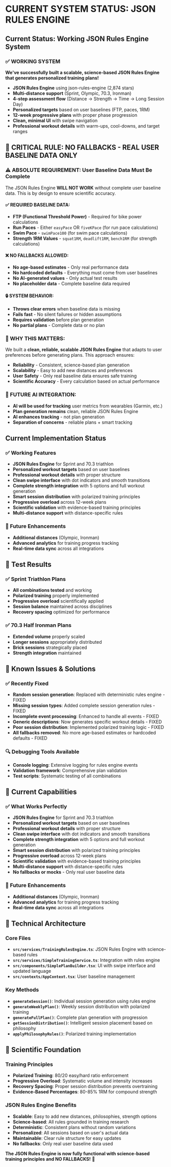 # CURRENT SYSTEM STATUS: JSON RULES ENGINE

## Current Status: Working JSON Rules Engine System

### ✅ WORKING SYSTEM
**We've successfully built a scalable, science-based JSON Rules Engine that generates personalized training plans!**

- **JSON Rules Engine** using json-rules-engine (2,874 stars)
- **Multi-distance support** (Sprint, Olympic, 70.3, Ironman)
- **4-step assessment flow** (Distance → Strength → Time → Long Session Day)
- **Personalized targets** based on user baselines (FTP, paces, 1RM)
- **12-week progressive plans** with proper phase progression
- **Clean, minimal UI** with swipe navigation
- **Professional workout details** with warm-ups, cool-downs, and target ranges

## 🚨 CRITICAL RULE: NO FALLBACKS - REAL USER BASELINE DATA ONLY

### **⚠️ ABSOLUTE REQUIREMENT: User Baseline Data Must Be Complete**
The JSON Rules Engine **WILL NOT WORK** without complete user baseline data. This is by design to ensure scientific accuracy.

#### **✅ REQUIRED BASELINE DATA:**
- **FTP (Functional Threshold Power)** - Required for bike power calculations
- **Run Paces** - Either `easyPace` OR `fiveKPace` (for run pace calculations)
- **Swim Pace** - `swimPace100` (for swim pace calculations)
- **Strength 1RM Values** - `squat1RM`, `deadlift1RM`, `bench1RM` (for strength calculations)

#### **❌ NO FALLBACKS ALLOWED:**
- **No age-based estimates** - Only real performance data
- **No hardcoded defaults** - Everything must come from user baselines
- **No AI-generated values** - Only actual test results
- **No placeholder data** - Complete baseline data required

#### **🔒 SYSTEM BEHAVIOR:**
- **Throws clear errors** when baseline data is missing
- **Fails fast** - No silent failures or hidden assumptions
- **Requires validation** before plan generation
- **No partial plans** - Complete data or no plan

### **🎯 WHY THIS MATTERS:**
We built a **clean, reliable, scalable JSON Rules Engine** that adapts to user preferences before generating plans. This approach ensures:
- **Reliability** - Consistent, science-based plan generation
- **Scalability** - Easy to add new distances and preferences
- **User Safety** - Only real baseline data ensures safe training
- **Scientific Accuracy** - Every calculation based on actual performance

### **🔧 FUTURE AI INTEGRATION:**
- **AI will be used for tracking** user metrics from wearables (Garmin, etc.)
- **Plan generation remains** clean, reliable JSON Rules Engine
- **AI enhances tracking** - not plan generation
- **Separation of concerns** - reliable plans + smart tracking

## Current Implementation Status

### ✅ Working Features
- **JSON Rules Engine** for Sprint and 70.3 triathlon
- **Personalized workout targets** based on user baselines
- **Professional workout details** with proper structure
- **Clean swipe interface** with dot indicators and smooth transitions
- **Complete strength integration** with 5 options and full workout generation
- **Smart session distribution** with polarized training principles
- **Progressive overload** across 12-week plans
- **Scientific validation** with evidence-based training principles
- **Multi-distance support** with distance-specific rules

### 🔄 Future Enhancements
- **Additional distances** (Olympic, Ironman)
- **Advanced analytics** for training progress tracking
- **Real-time data sync** across all integrations

## 🧪 Test Results

### ✅ Sprint Triathlon Plans
- **All combinations tested** and working
- **Polarized training** properly implemented
- **Progressive overload** scientifically applied
- **Session balance** maintained across disciplines
- **Recovery spacing** optimized for performance

### ✅ 70.3 Half Ironman Plans
- **Extended volume** properly scaled
- **Longer sessions** appropriately distributed
- **Brick sessions** strategically placed
- **Strength integration** maintained

## 🐛 Known Issues & Solutions

### ✅ Recently Fixed
- **Random session generation**: Replaced with deterministic rules engine - FIXED
- **Missing session types**: Added complete session generation rules - FIXED
- **Incomplete event processing**: Enhanced to handle all events - FIXED
- **Generic descriptions**: Now generates specific workout details - FIXED
- **Poor session distribution**: Implemented polarized training logic - FIXED
- **All fallbacks removed**: No more age-based estimates or hardcoded defaults - FIXED

### 🔍 Debugging Tools Available
- **Console logging**: Extensive logging for rules engine events
- **Validation framework**: Comprehensive plan validation
- **Test scripts**: Systematic testing of all combinations

## 🎯 Current Capabilities

### ✅ What Works Perfectly
- **JSON Rules Engine** for Sprint and 70.3 triathlon
- **Personalized workout targets** based on user baselines
- **Professional workout details** with proper structure
- **Clean swipe interface** with dot indicators and smooth transitions
- **Complete strength integration** with 5 options and full workout generation
- **Smart session distribution** with polarized training principles
- **Progressive overload** across 12-week plans
- **Scientific validation** with evidence-based training principles
- **Multi-distance support** with distance-specific rules
- **No fallbacks or mocks** - Only real user baseline data

### 🔄 Future Enhancements
- **Additional distances** (Olympic, Ironman)
- **Advanced analytics** for training progress tracking
- **Real-time data sync** across all integrations

## 🧠 Technical Architecture

### **Core Files**
- **`src/services/TrainingRulesEngine.ts`**: JSON Rules Engine with science-based rules
- **`src/services/SimpleTrainingService.ts`**: Integration with rules engine
- **`src/components/SimplePlanBuilder.tsx`**: UI with swipe interface and updated language
- **`src/contexts/AppContext.tsx`**: User baseline management

### **Key Methods**
- **`generateSession()`**: Individual session generation using rules engine
- **`generateWeeklyPlan()`**: Weekly session distribution with polarized training
- **`generateFullPlan()`**: Complete plan generation with progression
- **`getSessionDistribution()`**: Intelligent session placement based on philosophy
- **`applyPhilosophyRules()`**: Polarized training implementation

## 🧪 Scientific Foundation

### **Training Principles**
- **Polarized Training**: 80/20 easy/hard ratio enforcement
- **Progressive Overload**: Systematic volume and intensity increases
- **Recovery Spacing**: Proper session distribution prevents overtraining
- **Evidence-Based Percentages**: 80-85% 1RM for compound strength

### **JSON Rules Engine Benefits**
- **Scalable**: Easy to add new distances, philosophies, strength options
- **Science-based**: All rules grounded in training research
- **Deterministic**: Consistent plans without random variations
- **Personalized**: All sessions based on user's actual data
- **Maintainable**: Clear rule structure for easy updates
- **No fallbacks**: Only real user baseline data used

**The JSON Rules Engine is now fully functional with science-based training principles and NO FALLBACKS!** 🎯 